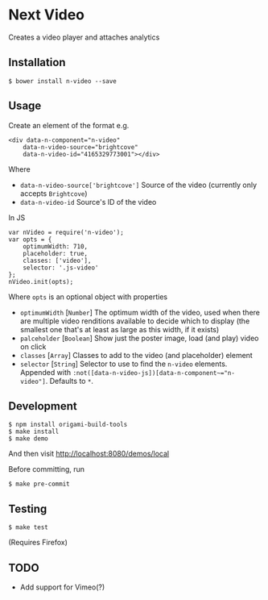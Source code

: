 # Next Video

Creates a video player and attaches analytics

## Installation

    $ bower install n-video --save

## Usage

Create an element of the format e.g.

    <div data-n-component="n-video"
        data-n-video-source="brightcove"
        data-n-video-id="4165329773001"></div>

Where

 * `data-n-video-source['brightcove']` Source of the video (currently only accepts `Brightcove`)
 * `data-n-video-id` Source's ID of the video

In JS

    var nVideo = require('n-video');
    var opts = {
        optimumWidth: 710,
        placeholder: true,
        classes: ['video'],
        selector: '.js-video'
    };
    nVideo.init(opts);

Where `opts` is an optional object with properties

 * `optimumWidth` [`Number`] The optimum width of the video, used when there are multiple video renditions available to
 decide which to display (the smallest one that's at least as large as this width, if it exists)
 * `palceholder` [`Boolean`] Show just the poster image, load (and play) video on click
 * `classes` [`Array`] Classes to add to the video (and placeholder) element
 * `selector` [`String`] Selector to use to find the `n-video` elements. Appended with
 `:not([data-n-video-js])[data-n-component~="n-video"]`. Defaults to `*`.

## Development

    $ npm install origami-build-tools
    $ make install
    $ make demo

And then visit [http://localhost:8080/demos/local]()

Before committing, run

    $ make pre-commit

## Testing

    $ make test

(Requires Firefox)

## TODO

 * Add support for Vimeo(?)
